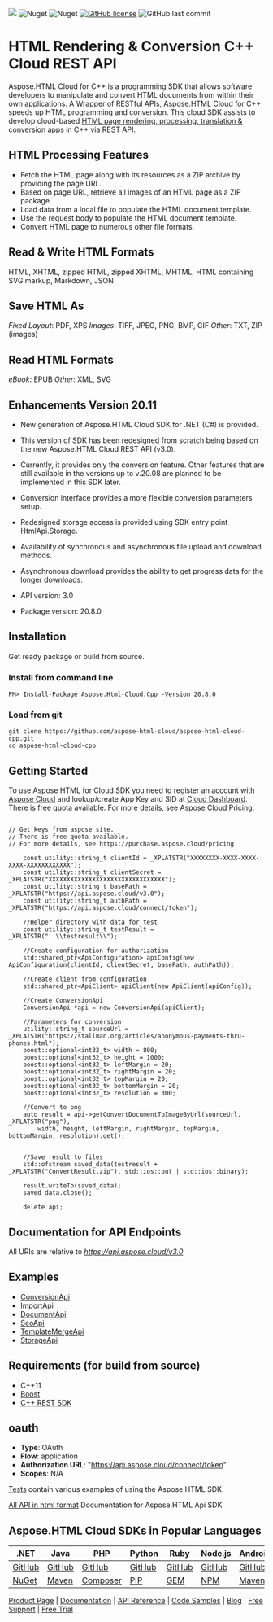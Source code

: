 
![](https://img.shields.io/badge/api-v3.0-lightgrey) ![Nuget](https://img.shields.io/nuget/v/Aspose.html-Cloud) ![Nuget](https://img.shields.io/nuget/dt/Aspose.html-Cloud) [![GitHub license](https://img.shields.io/github/license/aspose-html-cloud/aspose-html-cloud-cpp)](https://github.com/aspose-html-cloud/aspose-html-cloud-dotnet/blob/master/LICENSE) ![GitHub last commit](https://img.shields.io/github/last-commit/Aspose-html-Cloud/aspose-html-cloud-cpp)

# HTML Rendering & Conversion C++ Cloud REST API
Aspose.HTML Cloud for C++ is a programming SDK that allows software developers to manipulate and convert HTML documents from within their own applications. A Wrapper of RESTful APIs, Aspose.HTML Cloud for C++ speeds up HTML programming and conversion.
This cloud SDK assists to develop cloud-based [HTML page rendering, processing, translation & conversion](https://products.aspose.cloud/html/cpp) apps in C++ via REST API.

## HTML Processing Features
- Fetch the HTML page along with its resources as a ZIP archive by providing the page URL.
- Based on page URL, retrieve all images of an HTML page as a ZIP package.
- Load data from a local file to populate the HTML document template.
- Use the request body to populate the HTML document template.
- Convert HTML page to numerous other file formats.

## Read & Write HTML Formats
HTML, XHTML, zipped HTML, zipped XHTML, MHTML, HTML containing SVG markup, Markdown, JSON

## Save HTML As
*Fixed Layout*: PDF, XPS
*Images*: TIFF, JPEG, PNG, BMP, GIF
*Other*: TXT, ZIP (images)

## Read HTML Formats
*eBook*: EPUB
*Other*: XML, SVG

## Enhancements Version 20.11

- New generation of Aspose.HTML Cloud SDK for .NET (C#) is provided.
- This version of SDK has been redesigned from scratch being based on the new Aspose.HTML Cloud REST API (v3.0).
- Currently, it provides only the conversion feature. Other features that are still available in the versions up to v.20.08 are planned to be implemented in this SDK later.
- Conversion interface provides a more flexible conversion parameters setup.
- Redesigned storage access is provided using SDK entry point HtmlApi.Storage.
- Availability of synchronous and asynchronous file upload and download methods.
- Asynchronous download provides the ability to get progress data for the longer downloads.

- API version: 3.0
- Package version: 20.8.0

## Installation

Get ready package or build from source.

### Install from command line

```code
PM> Install-Package Aspose.Html-Cloud.Cpp -Version 20.8.0
```

### Load from git

    git clone https://github.com/aspose-html-cloud/aspose-html-cloud-cpp.git
    cd aspose-html-cloud-cpp

## Getting Started
To use Aspose HTML for Cloud SDK you need to register an account with [Aspose Cloud](https://www.aspose.cloud/) and lookup/create App Key and SID at [Cloud Dashboard](https://dashboard.aspose.cloud/#/apps). There is free quota available. For more details, see [Aspose Cloud Pricing](https://purchase.aspose.cloud/pricing).

```code

// Get keys from aspose site.
// There is free quota available.
// For more details, see https://purchase.aspose.cloud/pricing

    const utility::string_t clientId = _XPLATSTR("XXXXXXXX-XXXX-XXXX-XXXX-XXXXXXXXXXXX");
    const utility::string_t clientSecret = _XPLATSTR("XXXXXXXXXXXXXXXXXXXXXXXXXXXXXXXX");
    const utility::string_t basePath = _XPLATSTR("https://api.aspose.cloud/v3.0");
    const utility::string_t authPath = _XPLATSTR("https://api.aspose.cloud/connect/token");

    //Helper directory with data for test
    const utility::string_t testResult = _XPLATSTR("..\\testresult\\");

    //Create configuration for authorization
    std::shared_ptr<ApiConfiguration> apiConfig(new ApiConfiguration(clientId, clientSecret, basePath, authPath));

    //Create client from configuration
    std::shared_ptr<ApiClient> apiClient(new ApiClient(apiConfig));

    //Create ConversionApi
    ConversionApi *api = new ConversionApi(apiClient);

    //Parameters for conversion
    utility::string_t sourceUrl = _XPLATSTR("https://stallman.org/articles/anonymous-payments-thru-phones.html");
    boost::optional<int32_t> width = 800;
    boost::optional<int32_t> height = 1000;
    boost::optional<int32_t> leftMargin = 20;
    boost::optional<int32_t> rightMargin = 20;
    boost::optional<int32_t> topMargin = 20;
    boost::optional<int32_t> bottomMargin = 20;
    boost::optional<int32_t> resolution = 300;

    //Convert to png
	auto result = api->getConvertDocumentToImageByUrl(sourceUrl, _XPLATSTR("png"),
		width, height, leftMargin, rightMargin, topMargin, bottomMargin, resolution).get();


    //Save result to files
    std::ofstream saved_data(testresult + _XPLATSTR("ConvertResult.zip"), std::ios::out | std::ios::binary);

    result.writeTo(saved_data);
    saved_data.close();

    delete api;
```
## Documentation for API Endpoints

All URIs are relative to *https://api.aspose.cloud/v3.0*   

## Examples
- [ConversionApi](./docs/ConversionApi.md)
- [ImportApi](./docs/ImportApi.md)
- [DocumentApi](./docs/DocumentApi.md)
- [SeoApi](./docs/SeoApi.md)
- [TemplateMergeApi](./docs/TemplateMergeApi.md)
- [StorageApi](./docs/StorageApi.md)


## Requirements (for build from source)
- C++11
- [Boost](https://www.boost.org/)
- [C++ REST SDK](https://github.com/Microsoft/cpprestsdk)

## oauth

- **Type**: OAuth
- **Flow**: application
- **Authorization URL**: "https://api.aspose.cloud/connect/token"
- **Scopes**: N/A

[Tests](./test/) contain various examples of using the Aspose.HTML SDK.

[All API in html format](./docs/html/) Documentation for Aspose.HTML Api SDK

## Aspose.HTML Cloud SDKs in Popular Languages

| .NET | Java | PHP | Python | Ruby | Node.js | Android | Swift|C++|Go|
|---|---|---|---|---|---|---|--|--|--|
| [GitHub](https://github.com/aspose-html-cloud/aspose-html-cloud-dotnet) | [GitHub](https://github.com/aspose-html-cloud/aspose-html-cloud-java) | [GitHub](https://github.com/aspose-html-cloud/aspose-html-cloud-php) | [GitHub](https://github.com/aspose-html-cloud/aspose-html-cloud-python) | [GitHub](https://github.com/aspose-html-cloud/aspose-html-cloud-ruby)  | [GitHub](https://github.com/aspose-html-cloud/aspose-html-cloud-nodejs) | [GitHub](https://github.com/aspose-html-cloud/aspose-html-cloud-android) | [GitHub](https://github.com/aspose-html-cloud/aspose-html-cloud-swift)|[GitHub](https://github.com/aspose-html-cloud/aspose-html-cloud-cpp) |[GitHub](https://github.com/aspose-html-cloud/aspose-html-cloud-go) |
| [NuGet](https://www.nuget.org/packages/Aspose.html-Cloud/) | [Maven](https://repository.aspose.cloud/webapp/#/artifacts/browse/tree/General/repo/com/aspose/aspose-html-cloud) | [Composer](https://packagist.org/packages/aspose/aspose-html-cloud-php) | [PIP](https://pypi.org/project/asposehtmlcloud/) | [GEM](https://rubygems.org/gems/aspose_html_cloud)  | [NPM](https://www.npmjs.com/package/@asposecloud/aspose-html-cloud) | [Maven](https://repository.aspose.cloud/webapp/#/artifacts/browse/tree/General/repo/com/aspose/aspose-html-cloud) | [Cocoapods](https://cocoapods.org/pods/AsposeHtmlCloud)|[NuGet](https://www.nuget.org/packages/Aspose.Html-Cloud.Cpp/) | [Go.Dev](#) |

[Product Page](https://products.aspose.cloud/html/cpp) | [Documentation](https://docs.aspose.cloud/display/htmlcloud/Home) | [API Reference](https://apireference.aspose.cloud/html/) | [Code Samples](https://github.com/aspose-html-cloud/aspose-html-cloud-cpp) | [Blog](https://blog.aspose.cloud/category/html/) | [Free Support](https://forum.aspose.cloud/c/html) | [Free Trial](https://dashboard.aspose.cloud/#/apps)
